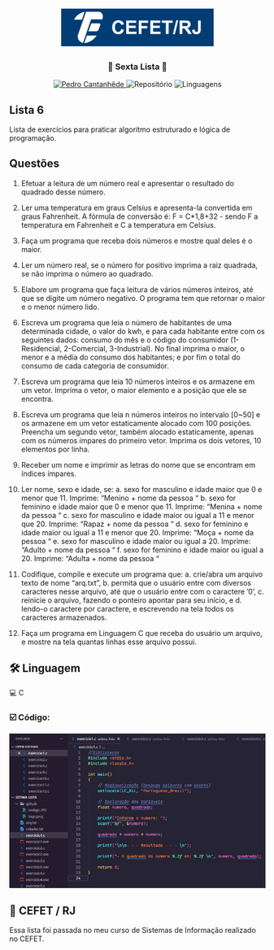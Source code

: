 <h1 align="center">
    <img alt="CEFET/RJ" title="Cefet" src="github/logo.png" width="300px" />
</h1>

<div align="center">
    <h3> 🔵 Sexta Lista 🔵 </h3>
    <a href="https://github.com/PedroCantanhede" target="_blank">
      <img src="https://img.shields.io/static/v1?label=Author&message=PedroCantanhede&color=003d74&style=for-the-badge" target="_blank" alt="Pedro Cantanhêde">
    </a>
    <img src="https://img.shields.io/github/repo-size/PedroCantanhede/sexta-lista?color=003d74&style=for-the-badge" alt="Repositório"> 
    <img src="https://img.shields.io/github/languages/count/PedroCantanhede/sexta-lista?color=003d74&style=for-the-badge" alt="Linguagens">
</div>

## Lista 6

Lista de exercícios para praticar algoritmo estruturado e lógica de programação.

## Questões

1.	Efetuar a leitura de um número real e apresentar o resultado do quadrado desse número.

2.	Ler uma temperatura em graus Celsius e apresenta-la convertida em graus Fahrenheit. A fórmula de conversão é: F = C*1,8+32 - sendo F a temperatura em Fahrenheit e C a temperatura em Celsius. 

3.	Faça um programa que receba dois números e mostre qual deles é o maior.

4.	Ler um número real, se o número for positivo imprima a raiz quadrada, se não imprima o número ao quadrado. 

5.	Elabore um programa que faça leitura de vários números inteiros, até que se digite um número negativo. O programa tem que retornar o maior e o menor número lido.

6.	Escreva um programa que leia o número de habitantes de uma determinada cidade, o valor do kwh, e para cada habitante entre com os seguintes dados: consumo do mês e o código do consumidor (1-Residencial, 2-Comercial, 3-Industrial). No final imprima o maior, o menor e a média do consumo dos habitantes; e por fim o total do consumo de cada categoria de consumidor. 

7.	Escreva um programa que leia 10 números inteiros e os armazene em um vetor. Imprima o vetor, o maior elemento e a posição que ele se encontra.

8.	Escreva um programa que leia n números inteiros no intervalo [0~50] e os armazene em um vetor estaticamente alocado com 100 posições. Preencha um segundo vetor, também alocado estaticamente, apenas com os números ímpares do primeiro vetor. Imprima os dois vetores, 10 elementos por linha. 

9.	Receber um nome e imprimir as letras do nome que se encontram em índices ímpares.

10.	Ler nome, sexo e idade, se:
a.	sexo for masculino e idade maior que 0 e menor que 11. Imprime: “Menino + nome da pessoa “
b.	sexo for feminino e idade maior que 0 e menor que 11. Imprime: “Menina + nome da pessoa “
c.	sexo for masculino e idade maior ou igual a 11 e menor que 20. Imprime: “Rapaz + nome da pessoa “
d.	sexo for feminino e idade maior ou igual a 11 e menor que 20. Imprime: “Moça + nome da pessoa “
e.	sexo for masculino e idade maior ou igual a 20. Imprime: “Adulto + nome da pessoa “
f.	sexo for feminino e idade maior ou igual a 20. Imprime: “Adulta + nome da pessoa “

11.	Codifique, compile e execute um programa que:
a.	crie/abra um arquivo texto de nome “arq.txt”,
b.	permita que o usuário entre com diversos caracteres nesse arquivo, até que o usuário entre com o caractere ’0’,
c.	reinicie o arquivo, fazendo o ponteiro apontar para seu início, e
d.	lendo-o caractere por caractere, e escrevendo na tela todos os caracteres armazenados.

12.	Faça um programa em Linguagem C que receba do usuário um arquivo, e mostre na tela quantas linhas esse arquivo possui. 



## 🛠️ Linguagem

💻 C


### ☑️ Código:

![image](github/codigo.JPG)


## 🌟 CEFET / RJ

Essa lista foi passada no meu curso de Sistemas de Informação realizado no CEFET.

